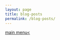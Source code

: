 ```yaml
---
layout: page
title: blog-posts
permalink: /blog-posts/
---
```

<a href="/">main menu< </a>  
<!-- <a href="/categories">post categories< </a>  
<br>
<h3>Posts</h3>  
<ul>
  {% for post in site.posts %}
    <li>
      <a href="{{ post.url }}">{{ post.title }}</a>
    </li>
  {% endfor %}
</ul> -->